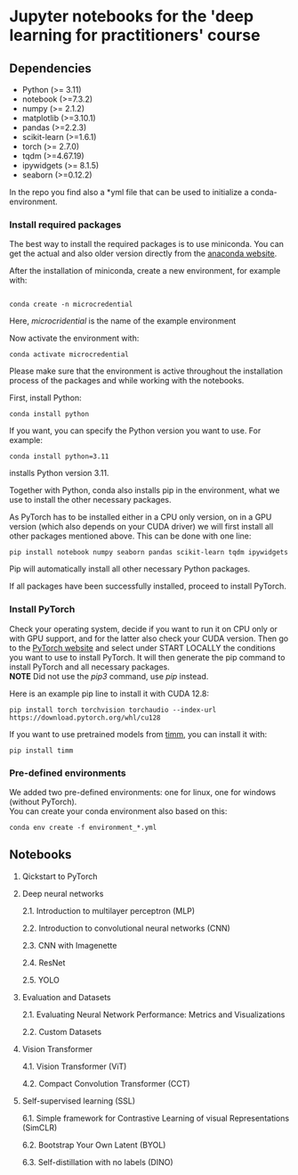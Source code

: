 # Jupyter notebooks for the 'deep learning for practitioners' course

## Dependencies

 - Python (>= 3.11)
 - notebook (>=7.3.2)
 - numpy (>= 2.1.2)
 - matplotlib (>=3.10.1)
 - pandas (>=2.2.3)
 - scikit-learn (>=1.6.1)
 - torch (>= 2.7.0)
 - tqdm (>=4.67.19)
 - ipywidgets (>= 8.1.5)
 - seaborn (>=0.12.2)

In the repo you find also a *yml file that can be used to initialize a conda-environment.


### Install required packages

The best way to install the required packages is to use miniconda. You can get the actual and also older version directly from the [anaconda website](https://www.anaconda.com/docs/getting-started/miniconda/install).

After the installation of miniconda, create a new environment, for example with:

```

conda create -n microcredential

```

Here, _microcridential_ is the name of the example environment

Now activate the environment with:

```
conda activate microcredential
```

Please make sure that the environment is active throughout the installation process of the packages and while working with the notebooks.

First, install Python:

```
conda install python
```

If you want, you can specify the Python version you want to use. For example:

```
conda install python=3.11
```

installs Python version 3.11.


Together with Python, conda also installs pip in the environment, what we use to install the other necessary packages.

As PyTorch has to be installed either in a CPU only version, on in a GPU version (which also depends on your CUDA driver) we will first install all other packages mentioned above. 
This can be done with one line:

```
pip install notebook numpy seaborn pandas scikit-learn tqdm ipywidgets
```

Pip will automatically install all other necessary Python packages.

If all packages have been successfully installed, proceed to install PyTorch.

### Install PyTorch

Check your operating system, decide if you want to run it on CPU only or with GPU support, and for the latter also check your CUDA version.
Then go to the [PyTorch website](https://pytorch.org/get-started/locally/) and select under START LOCALLY the conditions you want to use to install PyTorch.
It will then generate the pip command to install PyTorch and all necessary packages.  
**NOTE** Did not use the _pip3_ command, use _pip_ instead.

Here is an example pip line to install it with CUDA 12.8: 

```
pip install torch torchvision torchaudio --index-url https://download.pytorch.org/whl/cu128
```

If you want to use pretrained models from [timm](https://timm.fast.ai/), you can install it with:

```
pip install timm
```

### Pre-defined environments

We added two pre-defined environments: one for linux, one for windows (without PyTorch).  
You can create your conda environment also based on this:

```
conda env create -f environment_*.yml
```


## Notebooks


1. Qickstart to PyTorch

2. Deep neural networks
   
   2.1. Introduction to multilayer perceptron (MLP)

   2.2. Introduction to convolutional neural networks (CNN)

   2.3. CNN with Imagenette

   2.4. ResNet 

   2.5. YOLO 

3. Evaluation and Datasets
   
   2.1. Evaluating Neural Network Performance: Metrics and Visualizations

   2.2. Custom Datasets

4. Vision Transformer
   
   4.1. Vision Transformer (ViT)

   4.2. Compact Convolution Transformer (CCT)

6. Self-supervised learning (SSL)
   
   6.1. Simple framework for Contrastive Learning of visual Representations (SimCLR)

   6.2. Bootstrap Your Own Latent (BYOL)

   6.3. Self-distillation with no labels (DINO)
